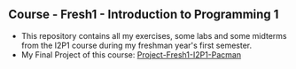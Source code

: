 ## Course - Fresh1 - Introduction to Programming 1
- This repository contains all my exercises, some labs and some midterms from the I2P1 course during my freshman year's first semester.
- My Final Project of this course: [Project-Fresh1-I2P1-Pacman](https://github.com/rogerfan48/Project-Fresh1-I2P1-Pacman)